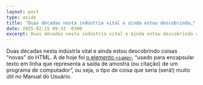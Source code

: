 ```yaml
---
layout: post
type: aside
title: "Duas décadas nesta indústria vital e ainda estou descobrindo…"
date: 2025-02-15 09:33 -0300
excerpt: Duas décadas nesta indústria vital e ainda estou descobrindo coisas “novas” do HTML. A de hoje foi o elemento <samp>, que “é usado para encapsular texto em linha que representa a saída de amostra (ou…
---
```

Duas décadas nesta indústria vital e ainda estou descobrindo coisas “novas” do HTML. A de hoje foi [o elemento `<samp>`](https://developer.mozilla.org/en-US/docs/Web/HTML/Element/samp), “usado para encapsular texto em linha que representa a saída de amostra (ou citação) de um programa de computador”, ou seja, o tipo de coisa que seria (será!) muito útil no Manual do Usuário.